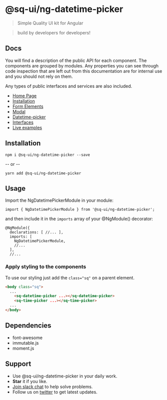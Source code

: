 # @sq-ui/ng-datetime-picker

> Simple Quality UI kit for Angular

> build by developers for developers!

## Docs

You will find a description of the public API for each component.
The components are grouped by modules. Any properties you can see through code inspection that are left out from this documentation are for internal use and you should not rely on them.

Any types of public interfaces and services are also included.

- [Home Page](https://sq-ui.github.io/ng-sq-ui)
- [Installation](https://sq-ui.github.io/ng-sq-ui/#/installation)
- [Form Elements](https://sq-ui.github.io/ng-sq-ui/#/form-elements-module)
- [Modal](https://sq-ui.github.io/ng-sq-ui/#/modal-module)
- [Datetime-picker](https://sq-ui.github.io/ng-sq-ui/#/datetime-picker)
- [Interfaces](https://sq-ui.github.io/ng-sq-ui/#/interfaces)
- [Live examples](https://ng-sq-ui-examples.surge.sh)

## Installation

```
npm i @sq-ui/ng-datetime-picker --save
```

-- or --

```
yarn add @sq-ui/ng-datetime-picker
```

## Usage

Import the NgDatetimePickerModule in your module:

```
import { NgDatetimePickerModule } from '@sq-ui/ng-datetime-picker';
```

and then include it in the `imports` array of your @NgModule() decorator:

```
@NgModule({
  declarations: [ //... ],
  imports: [
    NgDatetimePickerModule,
    //...
  ],
  //...
```

### Apply styling to the components

To use our styling just add the `class="sq"` on a parent element.

```html
<body class="sq">
  ...
    <sq-datetime-picker ...></sq-datetime-picker>
    <sq-time-picker ...></sq-time-picker>
  ...
</body>
```

## Dependencies

- font-awesome
- immutable.js
- moment.js

## Support

- Use @sq-ui/ng-datetime-picker in your daily work.
- **Star** it if you like.
- [Join slack chat](https://join.slack.com/t/ng-sq-ui/shared_invite/enQtNDE2NDQxMjA4NzU4LTNiOWZjMGU5Mzc1N2NiMjRkMjJlM2U5OWY4ZGUyOWNjNjFmY2EyMzQ0Zjg0Mjk5OTE4MGUyMjQwMmU3NDI2Yzg) to help solve problems.
- Follow us on [twitter](https://twitter.com/sq_ui_kit) to get latest updates.
